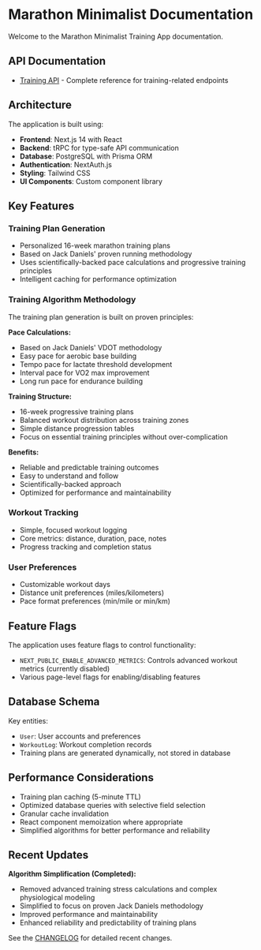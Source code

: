 # Marathon Minimalist Documentation

Welcome to the Marathon Minimalist Training App documentation.

## API Documentation

- [Training API](./api/training-api.md) - Complete reference for training-related endpoints

## Architecture

The application is built using:

- **Frontend**: Next.js 14 with React
- **Backend**: tRPC for type-safe API communication
- **Database**: PostgreSQL with Prisma ORM
- **Authentication**: NextAuth.js
- **Styling**: Tailwind CSS
- **UI Components**: Custom component library

## Key Features

### Training Plan Generation
- Personalized 16-week marathon training plans
- Based on Jack Daniels' proven running methodology
- Uses scientifically-backed pace calculations and progressive training principles
- Intelligent caching for performance optimization

### Training Algorithm Methodology
The training plan generation is built on proven principles:

**Pace Calculations:**
- Based on Jack Daniels' VDOT methodology
- Easy pace for aerobic base building
- Tempo pace for lactate threshold development
- Interval pace for VO2 max improvement
- Long run pace for endurance building

**Training Structure:**
- 16-week progressive training plans
- Balanced workout distribution across training zones
- Simple distance progression tables
- Focus on essential training principles without over-complication

**Benefits:**
- Reliable and predictable training outcomes
- Easy to understand and follow
- Scientifically-backed approach
- Optimized for performance and maintainability

### Workout Tracking
- Simple, focused workout logging
- Core metrics: distance, duration, pace, notes
- Progress tracking and completion status

### User Preferences
- Customizable workout days
- Distance unit preferences (miles/kilometers)
- Pace format preferences (min/mile or min/km)

## Feature Flags

The application uses feature flags to control functionality:

- `NEXT_PUBLIC_ENABLE_ADVANCED_METRICS`: Controls advanced workout metrics (currently disabled)
- Various page-level flags for enabling/disabling features

## Database Schema

Key entities:
- `User`: User accounts and preferences
- `WorkoutLog`: Workout completion records
- Training plans are generated dynamically, not stored in database

## Performance Considerations

- Training plan caching (5-minute TTL)
- Optimized database queries with selective field selection
- Granular cache invalidation
- React component memoization where appropriate
- Simplified algorithms for better performance and reliability

## Recent Updates

**Algorithm Simplification (Completed):**
- Removed advanced training stress calculations and complex physiological modeling
- Simplified to focus on proven Jack Daniels methodology
- Improved performance and maintainability
- Enhanced reliability and predictability of training plans

See the [CHANGELOG](../CHANGELOG.md) for detailed recent changes. 